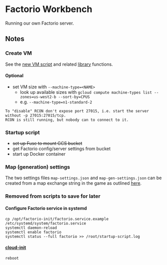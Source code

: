 # Factorio Workbench

Running our own Factorio server.

## Notes

### Create VM

See the [new VM script](roll-vm.sh) and related [library](lib/) functions.

#### Optional

- set VM size with `--machine-type=<NAME>`
  - look up available sizes with `gcloud compute machine-types list --zones=us-west2-b --sort-by=CPUS`
  - e.g. `--machine-type=n1-standard-2`

``` text
To "disable" RCON don't expose port 27015, i.e. start the server without -p 27015:27015/tcp.
RCON is still running, but nobody can to connect to it.
```

### Startup script

- ~~set up Fuse to mount GCS bucket~~
- get Factorio config/server settings from bucket
- start up Docker container

### Map (generation) settings

The two settings files `map-settings.json` and `map-gen-settings.json` can be created from a map exchange string in the
game as outlined
[here](https://wiki.factorio.com/Command_line_parameters#Creating_the_JSON_files_from_a_map_exchange_string).

### Removed from scripts to save for later

#### Configure Factorio service in systemd

``` shell
cp /opt/factorio-init/factorio.service.example /etc/systemd/system/factorio.service
systemctl daemon-reload
systemctl enable factorio
systemctl status --full factorio >> /root/startup-script.log
```

#### [cloud-init](https://cloudinit.readthedocs.io/en/latest/topics/examples.html#reboot-poweroff-when-finished)

``` shell
reboot
```
